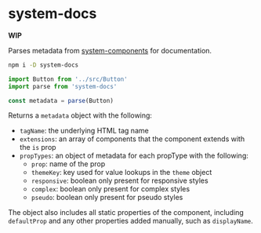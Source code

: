 
# system-docs

**WIP**

Parses metadata from [system-components][components] for documentation.

```sh
npm i -D system-docs
```

```js
import Button from '../src/Button'
import parse from 'system-docs'

const metadata = parse(Button)
```

Returns a `metadata` object with the following:

- `tagName`: the underlying HTML tag name
- `extensions`: an array of components that the component extends with the `is` prop
- `propTypes`: an object of metadata for each propType with the following:
  - `prop`: name of the prop
  - `themeKey`: key used for value lookups in the `theme` object
  - `responsive`: boolean only present for responsive styles
  - `complex`: boolean only present for complex styles
  - `pseudo`: boolean only present for pseudo styles

The object also includes all static properties of the component,
including `defaultProp` and any other properties added manually, such as `displayName`.

[components]: ../system-components
<!--
- displayName?
- tagName
- extensions
- defaultProps
- propTypes
  - description
  - href
  - responsive?
  - themeField
-->
